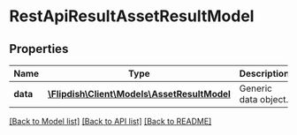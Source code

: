 # RestApiResultAssetResultModel

## Properties
Name | Type | Description | Notes
------------ | ------------- | ------------- | -------------
**data** | [**\Flipdish\\Client\Models\AssetResultModel**](AssetResultModel.md) | Generic data object. | 

[[Back to Model list]](../README.md#documentation-for-models) [[Back to API list]](../README.md#documentation-for-api-endpoints) [[Back to README]](../README.md)


